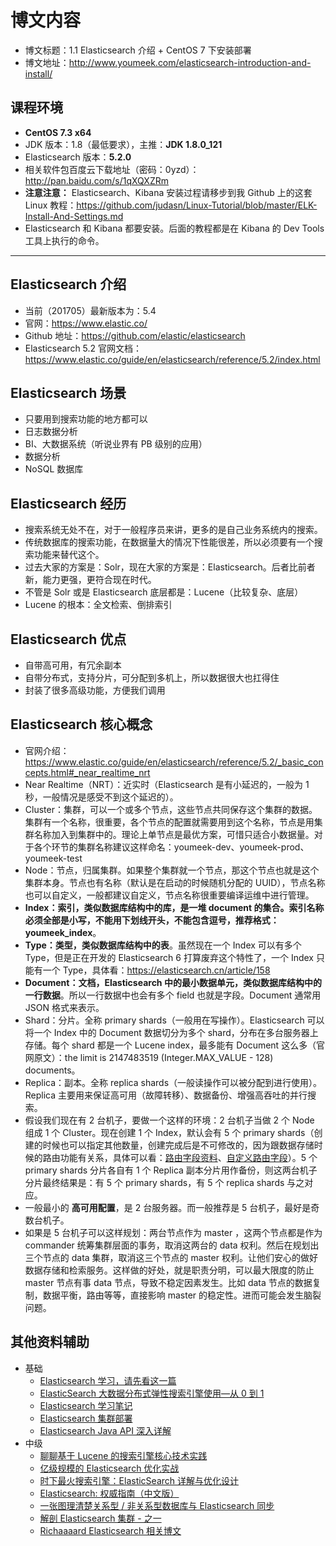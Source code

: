 # 博文内容

- 博文标题：1.1 Elasticsearch 介绍 + CentOS 7 下安装部署
- 博文地址：<http://www.youmeek.com/elasticsearch-introduction-and-install/>


## 课程环境

- **CentOS 7.3 x64**
- JDK 版本：1.8（最低要求），主推：**JDK 1.8.0_121**
- Elasticsearch 版本：**5.2.0**
- 相关软件包百度云下载地址（密码：0yzd）：<http://pan.baidu.com/s/1qXQXZRm>
- **注意注意：** Elasticsearch、Kibana 安装过程请移步到我 Github 上的这套 Linux 教程：<https://github.com/judasn/Linux-Tutorial/blob/master/ELK-Install-And-Settings.md>
- Elasticsearch 和 Kibana 都要安装。后面的教程都是在 Kibana 的 Dev Tools 工具上执行的命令。

------------------------

## Elasticsearch 介绍

- 当前（201705）最新版本为：5.4
- 官网：<https://www.elastic.co/>
- Github 地址：<https://github.com/elastic/elasticsearch>
- Elasticsearch 5.2 官网文档：<https://www.elastic.co/guide/en/elasticsearch/reference/5.2/index.html>


## Elasticsearch 场景

- 只要用到搜索功能的地方都可以
- 日志数据分析
- BI、大数据系统（听说业界有 PB 级别的应用）
- 数据分析
- NoSQL 数据库


## Elasticsearch 经历

- 搜索系统无处不在，对于一般程序员来讲，更多的是自己业务系统内的搜索。
- 传统数据库的搜索功能，在数据量大的情况下性能很差，所以必须要有一个搜索功能来替代这个。
- 过去大家的方案是：Solr，现在大家的方案是：Elasticsearch。后者比前者新，能力更强，更符合现在时代。
- 不管是 Solr 或是 Elasticsearch 底层都是：Lucene（比较复杂、底层）
- Lucene 的根本：全文检索、倒排索引


## Elasticsearch 优点

- 自带高可用，有冗余副本
- 自带分布式，支持分片，可分配到多机上，所以数据很大也扛得住
- 封装了很多高级功能，方便我们调用


## Elasticsearch 核心概念

- 官网介绍：<https://www.elastic.co/guide/en/elasticsearch/reference/5.2/_basic_concepts.html#_near_realtime_nrt>
- Near Realtime（NRT）：近实时（Elasticsearch 是有小延迟的，一般为 1 秒，一般情况是感受不到这个延迟的）。
- Cluster：集群，可以一个或多个节点，这些节点共同保存这个集群的数据。集群有一个名称，很重要，各个节点的配置就需要用到这个名称，节点是用集群名称加入到集群中的。理论上单节点是最优方案，可惜只适合小数据量。对于各个环节的集群名称建议这样命名：youmeek-dev、youmeek-prod、youmeek-test
- Node：节点，归属集群。如果整个集群就一个节点，那这个节点也就是这个集群本身。节点也有名称（默认是在启动的时候随机分配的 UUID），节点名称也可以自定义，一般都建议自定义，节点名称很重要编译运维中进行管理。
- **Index：索引，类似数据库结构中的库，是一堆 document 的集合。索引名称必须全部是小写，不能用下划线开头，不能包含逗号，推荐格式：youmeek_index**。
- **Type：类型，类似数据库结构中的表**。虽然现在一个 Index 可以有多个 Type，但是正在开发的 Elasticsearch 6 打算废弃这个特性了，一个 Index 只能有一个 Type，具体看：<https://elasticsearch.cn/article/158> 
- **Document：文档，Elasticsearch 中的最小数据单元，类似数据库结构中的一行数据**。所以一行数据中也会有多个 field 也就是字段。Document 通常用 JSON 格式来表示。
- Shard：分片。全称 primary shards（一般用在写操作）。Elasticsearch 可以将一个 Index 中的 Document 数据切分为多个 shard，分布在多台服务器上存储。每个 shard 都是一个 Lucene index，最多能有 Document 这么多（官网原文）：the limit is 2147483519 (Integer.MAX_VALUE - 128) documents。
- Replica：副本。全称 replica shards（一般读操作可以被分配到进行使用）。Replica 主要用来保证高可用（故障转移）、数据备份、增强高吞吐的并行搜索。
- 假设我们现在有 2 台机子，要做一个这样的环境：2 台机子当做 2 个 Node 组成 1 个 Cluster。现在创建 1 个 Index，默认会有 5 个 primary shards（创建的时候也可以指定其他数量，创建完成后是不可修改的，因为跟数据存储时候的路由功能有关系，具体可以看：[路由字段资料](https://www.elastic.co/guide/en/elasticsearch/reference/current/mapping-routing-field.html)、[自定义路由字段](https://www.elastic.co/blog/customizing-your-document-routing)）。5 个 primary shards 分片各自有 1 个 Replica 副本分片用作备份，则这两台机子分片最终结果是：有 5 个 primary shards，有 5 个 replica shards 与之对应。
- 一般最小的 **高可用配置**，是 2 台服务器。而一般推荐是 5 台机子，最好是奇数台机子。
- 如果是 5 台机子可以这样规划：两台节点作为 master ，这两个节点都是作为 commander 统筹集群层面的事务，取消这两台的 data 权利。然后在规划出三个节点的 data 集群，取消这三个节点的 master 权利。让他们安心的做好数据存储和检索服务。这样做的好处，就是职责分明，可以最大限度的防止 master 节点有事 data 节点，导致不稳定因素发生。比如 data 节点的数据复制，数据平衡，路由等等，直接影响 master 的稳定性。进而可能会发生脑裂问题。


## 其他资料辅助

- 基础
	- [Elasticsearch 学习，请先看这一篇](http://blog.csdn.net/laoyang360/article/details/52244917)
	- [ElasticSearch 大数据分布式弹性搜索引擎使用—从 0 到 1](https://my.oschina.net/learnbo/blog/775458)
	- [Elasticsearch 学习笔记](https://geosmart.github.io/2016/07/22/Elasticsearch%E5%AD%A6%E4%B9%A0%E7%AC%94%E8%AE%B0/)
	- [Elasticsearch 集群部署](https://geosmart.github.io/2016/07/23/Elasticsearch%E9%9B%86%E7%BE%A4%E9%83%A8%E7%BD%B2/)
	- [Elasticsearch Java API 深入详解](http://blog.csdn.net/laoyang360/article/details/72793210)
- 中级
	- [聊聊基于 Lucene 的搜索引擎核心技术实践](http://www.weidu8.net/wx/1019149606257294)
	- [亿级规模的 Elasticsearch 优化实战](http://mp.weixin.qq.com/s?__biz=MzAwMDU1MTE1OQ==&mid=209488723&idx=1&sn=d60c0637d7a9f4a4b981a69f10c6b90a)
	- [时下最火搜索引擎：ElasticSearch 详解与优化设计](http://mp.weixin.qq.com/s?__biz=MzI4NTA1MDEwNg==&mid=401883509&idx=1&sn=a6de3b6307db8ffc8802c4abfdc0313d&scene=2&srcid=0105aJnDy9nu932SxMPsZ9yW&from=timeline&isappinstalled=0#wechat_redirect)
	- [Elasticsearch: 权威指南（中文版）](https://www.elastic.co/guide/cn/elasticsearch/guide/current/index.html)
	- [一张图理清楚关系型 / 非关系型数据库与 Elasticsearch 同步](http://blog.csdn.net/laoyang360/article/details/72792865)
	- [解剖 Elasticsearch 集群 - 之一](http://www.cnblogs.com/richaaaard/p/6273916.html)
	- [Richaaaard Elasticsearch 相关博文](http://www.cnblogs.com/richaaaard/category/783901.html)



